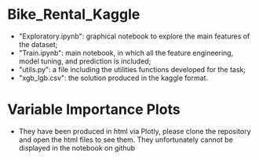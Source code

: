 # Bike_Rental_Kaggle
- "Exploratory.ipynb": graphical notebook to explore the main features of the dataset;
- "Train.ipynb": main notebook, in which all the feature engineering, model tuning, and prediction is included;
- "utils.py": a file including the utilities functions developed for the task;
- "xgb_lgb.csv": the solution produced in the kaggle format.

# Variable Importance Plots
- They have been produced in html via Plotly, please clone the repository and open the html files to see them. They unfortunately cannot be displayed in the notebook on github


